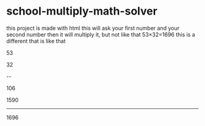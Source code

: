 # school-multiply-math-solver
this project is made with html this will ask your first number and your second number then it will multiply it, but not like that 53×32=1696 this is a different that is like that
 
  53
  
  32
  
  --
  
 106
 
1590

----

1696

